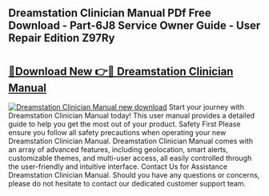 ## Dreamstation Clinician Manual PDf Free Download - Part-6J8 Service Owner Guide - User Repair Edition Z97Ry

# <h2><a href="http://bc41055.oget.top/?id=Dreamstation+Clinician+Manual">🔗Download New 👉🔴 Dreamstation Clinician Manual</a></h2>

[![Dreamstation Clinician Manual new download](https://i.imgur.com/5g1atiW.png)](http://bc41055.oget.top/?id=Dreamstation+Clinician+Manual)
Start your journey with Dreamstation Clinician Manual today! This user manual provides a detailed guide to help you get the most out of your product. Safety First Please ensure you follow all safety precautions when operating your new Dreamstation Clinician Manual. Dreamstation Clinician Manual comes with an array of advanced features, including geolocation, smart alerts, customizable themes, and multi-user access, all easily controlled through the user-friendly and intuitive interface. Contact Us for Assistance Dreamstation Clinician Manual. Should you have any questions or concerns, please do not hesitate to contact our dedicated customer support team.
